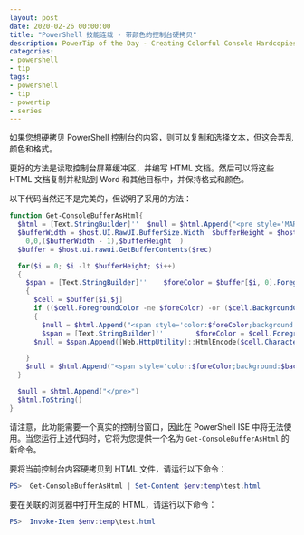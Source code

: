 ```yaml
---
layout: post
date: 2020-02-26 00:00:00
title: "PowerShell 技能连载 - 带颜色的控制台硬拷贝"
description: PowerTip of the Day - Creating Colorful Console Hardcopies
categories:
- powershell
- tip
tags:
- powershell
- tip
- powertip
- series
---
```

如果您想硬拷贝 PowerShell 控制台的内容，则可以复制和选择文本，但这会弄乱颜色和格式。

更好的方法是读取控制台屏幕缓冲区，并编写 HTML 文档。然后可以将这些 HTML 文档复制并粘贴到 Word 和其他目标中，并保持格式和颜色。

以下代码当然还不是完美的，但说明了采用的方法：

```powershell
function Get-ConsoleBufferAsHtml{
  $html = [Text.StringBuilder]''  $null = $html.Append("<pre style='MARGIN: 0in 10pt 0in;      line-height:normal';      font-family:Consolas;  font-size:10pt; >")
  $bufferWidth = $host.UI.RawUI.BufferSize.Width  $bufferHeight = $host.UI.RawUI.CursorPosition.Y  $rec = [Management.Automation.Host.Rectangle]::new(
    0,0,($bufferWidth - 1),$bufferHeight  )
  $buffer = $host.ui.rawui.GetBufferContents($rec)

  for($i = 0; $i -lt $bufferHeight; $i++)
  {
    $span = [Text.StringBuilder]''    $foreColor = $buffer[$i, 0].Foregroundcolor    $backColor = $buffer[$i, 0].Backgroundcolor    for($j = 0; $j -lt $bufferWidth; $j++)
    {
      $cell = $buffer[$i,$j]
      if (($cell.ForegroundColor -ne $foreColor) -or ($cell.BackgroundColor -ne $backColor))
      {
        $null = $html.Append("<span style='color:$foreColor;background:$backColor'>$($span)</span>"        )
        $span = [Text.StringBuilder]''        $foreColor = $cell.Foregroundcolor        $backColor = $cell.Backgroundcolor      }
      $null = $span.Append([Web.HttpUtility]::HtmlEncode($cell.Character))

    }
    $null = $html.Append("<span style='color:$foreColor;background:$backColor'>$($span)</span><br/>"    )
  }

  $null = $html.Append("</pre>")
  $html.ToString()
}
```

请注意，此功能需要一个真实的控制台窗口，因此在 PowerShell ISE 中将无法使用。当您运行上述代码时，它将为您提供一个名为 `Get-ConsoleBufferAsHtml` 的新命令。

要将当前控制台内容硬拷贝到 HTML 文件，请运行以下命令：

```powershell
PS>  Get-ConsoleBufferAsHtml | Set-Content $env:temp\test.html
```

要在关联的浏览器中打开生成的 HTML，请运行以下命令：

```powershell
PS>  Invoke-Item $env:temp\test.html
```
<!--本文国际来源：[Creating Colorful Console Hardcopies](https://community.idera.com/database-tools/powershell/powertips/b/tips/posts/creating-colorful-console-hardcopies)-->

